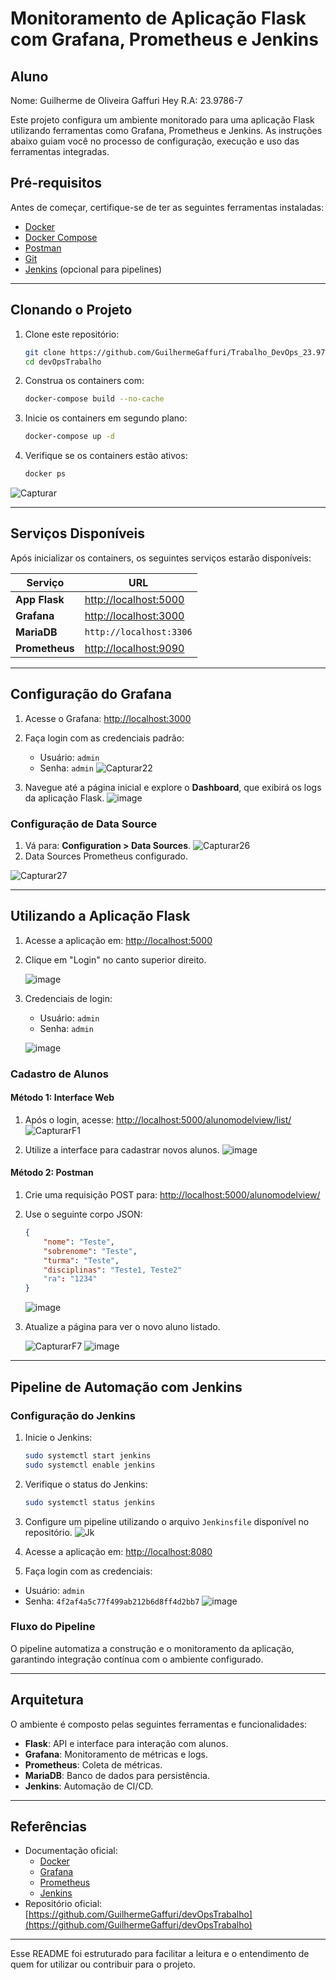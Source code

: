 
# **Monitoramento de Aplicação Flask com Grafana, Prometheus e Jenkins**
## **Aluno**
Nome: Guilherme de Oliveira Gaffuri Hey
R.A: 23.9786-7


Este projeto configura um ambiente monitorado para uma aplicação Flask utilizando ferramentas como Grafana, Prometheus e Jenkins. As instruções abaixo guiam você no processo de configuração, execução e uso das ferramentas integradas.

## **Pré-requisitos**
Antes de começar, certifique-se de ter as seguintes ferramentas instaladas:

- [Docker](https://www.docker.com/)
- [Docker Compose](https://docs.docker.com/compose/)
- [Postman](https://www.postman.com/)
- [Git](https://git-scm.com/)
- [Jenkins](https://www.jenkins.io/) (opcional para pipelines)

---

## **Clonando o Projeto**
1. Clone este repositório:
   ```bash
   git clone https://github.com/GuilhermeGaffuri/Trabalho_DevOps_23.9786-7.git
   cd devOpsTrabalho
   ```

2. Construa os containers com:
   ```bash
   docker-compose build --no-cache
   ```

3. Inicie os containers em segundo plano:
   ```bash
   docker-compose up -d
   ```

4. Verifique se os containers estão ativos:
   ```bash
   docker ps
   ```
![Capturar](https://github.com/user-attachments/assets/7def12da-a995-498f-817d-75ad63db5d13)

---

## **Serviços Disponíveis**
Após inicializar os containers, os seguintes serviços estarão disponíveis:

| Serviço      | URL                           |
|--------------|-------------------------------|
| **App Flask** | [http://localhost:5000](http://localhost:5000) |
| **Grafana**   | [http://localhost:3000](http://localhost:3000) |
| **MariaDB**   | `http://localhost:3306`       |
| **Prometheus**| [http://localhost:9090](http://localhost:9090) |

---

## **Configuração do Grafana**
1. Acesse o Grafana: [http://localhost:3000](http://localhost:3000)
2. Faça login com as credenciais padrão:
   - Usuário: `admin`
   - Senha: `admin`
    ![Capturar22](https://github.com/user-attachments/assets/5eaa1e7b-4eed-4892-874c-6fd2c2989ff7)



3. Navegue até a página inicial e explore o **Dashboard**, que exibirá os logs da aplicação Flask.
   ![image](https://github.com/user-attachments/assets/7124e7bc-2f0d-4abf-a90e-89bdea506778)





### Configuração de Data Source
1. Vá para: **Configuration > Data Sources**.
   ![Capturar26](https://github.com/user-attachments/assets/2ddf08fc-b869-4d09-87f5-6d291a77045c)
3. Data Sources Prometheus configurado.

  ![Capturar27](https://github.com/user-attachments/assets/96a7f3aa-390b-4a70-a7ea-3072ace2a303)


---

## **Utilizando a Aplicação Flask**
1. Acesse a aplicação em: [http://localhost:5000](http://localhost:5000)
2. Clique em "Login" no canto superior direito.

   ![image](https://github.com/user-attachments/assets/dfd386fe-b5b7-452c-846f-5deb41fb1399)

3. Credenciais de login:
   - Usuário: `admin`
   - Senha: `admin`

    ![image](https://github.com/user-attachments/assets/6fa44ecc-c28b-4559-957f-649ba4747bdb)




### Cadastro de Alunos
#### Método 1: Interface Web
1. Após o login, acesse: [http://localhost:5000/alunomodelview/list/](http://localhost:5000/alunomodelview/list/)
   ![CapturarF1](https://github.com/user-attachments/assets/3b42bb48-0d74-4dcd-8c45-2114fe906a55)

3. Utilize a interface para cadastrar novos alunos.
   ![image](https://github.com/user-attachments/assets/1e763b44-4117-4efb-aa82-d3571e387985)


#### Método 2: Postman
1. Crie uma requisição POST para: [http://localhost:5000/alunomodelview/](http://localhost:5000/alunomodelview/)
2. Use o seguinte corpo JSON:
   ```json
   {
       "nome": "Teste",
       "sobrenome": "Teste",
       "turma": "Teste",
       "disciplinas": "Teste1, Teste2"
       "ra": "1234"
   }
   ```
   ![image](https://github.com/user-attachments/assets/2f170280-ac0b-4736-9c9d-9c990cded10a)


3. Atualize a página para ver o novo aluno listado.

   ![CapturarF7](https://github.com/user-attachments/assets/ad2ee6a7-cc2e-4ef3-bbd4-4a6c9d74935a)
   ![image](https://github.com/user-attachments/assets/c4227249-b8b9-480b-873c-950422f24643)



---

## **Pipeline de Automação com Jenkins**
### Configuração do Jenkins
1. Inicie o Jenkins:
   ```bash
   sudo systemctl start jenkins
   sudo systemctl enable jenkins
   ```

2. Verifique o status do Jenkins:
   ```bash
   sudo systemctl status jenkins
   ```

3. Configure um pipeline utilizando o arquivo `Jenkinsfile` disponível no repositório.
      ![Jk](https://github.com/user-attachments/assets/2cd31f7d-b082-4981-a7ea-505c42704982)
   
5.  Acesse a aplicação em: [http://localhost:8080](http://localhost:8080)
6.  Faça login com as credenciais:
   - Usuário: `admin`
   - Senha: `4f2af4a5c77f499ab212b6d8ff4d2bb7`
     ![image](https://github.com/user-attachments/assets/3b4b39cc-cc72-441d-867f-d8bef8e6baf2)



### Fluxo do Pipeline
O pipeline automatiza a construção e o monitoramento da aplicação, garantindo integração contínua com o ambiente configurado.

---

## **Arquitetura**
O ambiente é composto pelas seguintes ferramentas e funcionalidades:
- **Flask**: API e interface para interação com alunos.
- **Grafana**: Monitoramento de métricas e logs.
- **Prometheus**: Coleta de métricas.
- **MariaDB**: Banco de dados para persistência.
- **Jenkins**: Automação de CI/CD.

---

## **Referências**
- Documentação oficial:
  - [Docker](https://docs.docker.com/)
  - [Grafana](https://grafana.com/docs/)
  - [Prometheus](https://prometheus.io/docs/)
  - [Jenkins](https://www.jenkins.io/doc/)
- Repositório oficial: [https://github.com/GuilhermeGaffuri/devOpsTrabalho](https://github.com/GuilhermeGaffuri/devOpsTrabalho)

---

Esse README foi estruturado para facilitar a leitura e o entendimento de quem for utilizar ou contribuir para o projeto.
